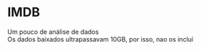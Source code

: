 # IMDB


Um pouco de análise de dados<br>
Os dados baixados ultrapassavam 10GB, por isso, nao os incluí
